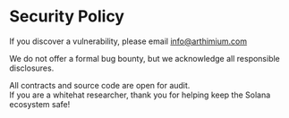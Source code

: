 # Security Policy

If you discover a vulnerability, please email info@arthimium.com 

We do not offer a formal bug bounty, but we acknowledge all responsible disclosures.

All contracts and source code are open for audit.  
If you are a whitehat researcher, thank you for helping keep the Solana ecosystem safe!
